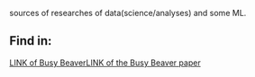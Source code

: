 sources of researches of data(science/analyses) and some ML.
## Find in:
[LINK of Busy Beaver](https://catonmat.net/busy-beaver)[LINK of the Busy Beaver paper](https://arxiv.org/pdf/1610.03184.pdf)

